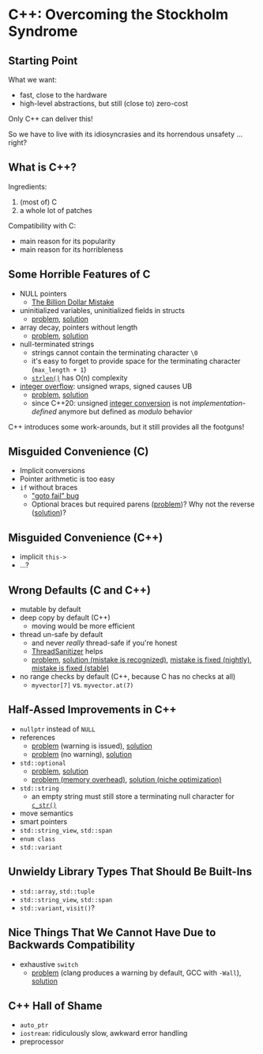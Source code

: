 # C++: Overcoming the Stockholm Syndrome

## Starting Point

What we want:

* fast, close to the hardware
* high-level abstractions, but still (close to) zero-cost

Only C++ can deliver this!

So we have to live with its idiosyncrasies and its horrendous unsafety ... right?


## What is C++?

Ingredients:

1. (most of) C
2. a whole lot of patches

Compatibility with C:

* main reason for its popularity
* main reason for its horribleness


## Some Horrible Features of C

* NULL pointers
  * [The Billion Dollar Mistake](https://www.infoq.com/presentations/Null-References-The-Billion-Dollar-Mistake-Tony-Hoare/)
* uninitialized variables, uninitialized fields in structs
  * [problem](https://godbolt.org/z/K5xdE6ddd), [solution](https://godbolt.org/z/3rKzz4Pqb)
* array decay, pointers without length
  * [problem](https://godbolt.org/z/KGqa6rhMe), [solution](https://godbolt.org/z/P8zjKzY9q)
* null-terminated strings
  * strings cannot contain the terminating character `\0`
  * it's easy to forget to provide space for the terminating character (`max_length + 1`)
  * [`strlen()`](https://en.cppreference.com/w/c/string/byte/strlen) has O(n) complexity
* [integer overflow](https://en.cppreference.com/w/cpp/language/operator_arithmetic#Overflows):
  unsigned wraps, signed causes UB
  * [problem](https://godbolt.org/z/P8bWb4PWb), [solution](https://godbolt.org/z/hvYMMc836)
  * since C++20: unsigned [integer conversion](https://en.cppreference.com/w/cpp/language/implicit_conversion#Integral_conversions)
    is not *implementation-defined* anymore but defined as *modulo* behavior

C++ introduces some work-arounds, but it still provides all the footguns!


## Misguided Convenience (C)

* Implicit conversions
* Pointer arithmetic is too easy
* `if` without braces
  * ["goto fail" bug](https://nvd.nist.gov/vuln/detail/CVE-2014-1266)
  * Optional braces but required parens ([problem](https://godbolt.org/z/nzzY313EY))?
    Why not the reverse ([solution](https://godbolt.org/z/MW3Ts3x7r))?


## Misguided Convenience (C++)

* implicit `this->`
* ...?


## Wrong Defaults (C and C++)

* mutable by default
* deep copy by default (C++)
  * moving would be more efficient
* thread un-safe by default
  * and never *really* thread-safe if you're honest
  * [ThreadSanitizer](https://clang.llvm.org/docs/ThreadSanitizer.html) helps
  * [problem](https://godbolt.org/z/q87dqfhYe),
    [solution (mistake is recognized)](https://godbolt.org/z/rhj44e1fP),
    [mistake is fixed (nightly)](https://godbolt.org/z/oTr44sfej),
    [mistake is fixed (stable)](https://godbolt.org/z/v1o5Gxv9M)
* no range checks by default (C++, because C has no checks at all)
  * `myvector[7]` vs. `myvector.at(7)`


## Half-Assed Improvements in C++

* `nullptr` instead of `NULL`
* references
  * [problem](https://godbolt.org/z/ssMKx1874) (warning is issued),
    [solution](https://godbolt.org/z/scboa6YqY)
  * [problem](https://godbolt.org/z/es9dqxnWv) (no warning),
    [solution](https://godbolt.org/z/qvq7r7WKW)
* `std::optional`
  * [problem](https://godbolt.org/z/56K5vj34o), [solution](https://godbolt.org/z/93976z6z6)
  * [problem (memory overhead)](https://godbolt.org/z/K63hcbzTe),
    [solution (niche optimization)](https://godbolt.org/z/7jsc17KM6)
* `std::string`
  * an empty string must still store a terminating null character for
    [`c_str()`](https://en.cppreference.com/w/cpp/string/basic_string/c_str)
* move semantics
* smart pointers
* `std::string_view`, `std::span`
* `enum class`
* `std::variant`


## Unwieldy Library Types That Should Be Built-Ins

* `std::array`, `std::tuple`
* `std::string_view`, `std::span`
* `std::variant`, `visit()`?


## Nice Things That We Cannot Have Due to Backwards Compatibility

* exhaustive `switch`
  * [problem](https://godbolt.org/z/hEWWvT63E)
    (clang produces a warning by default, GCC with `-Wall`),
    [solution](https://godbolt.org/z/3zjbGKd6h)


## C++ Hall of Shame

* `auto_ptr`
* `iostream`: ridiculously slow, awkward error handling
* preprocessor
